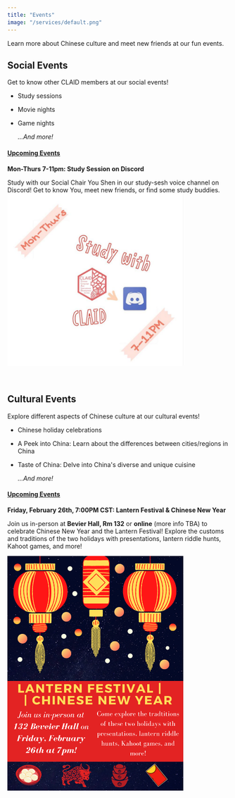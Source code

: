 ```yaml
---
title: "Events"
image: "/services/default.png"
---
```

<style>
@media screen and (max-width: 800px) {
  #div-desktop {
    width: 100%;
  }
}
</style>

Learn more about Chinese culture and meet new friends at our fun events.

## __Social Events__

Get to know other CLAID members at our social events!

- Study sessions
- Movie nights
- Game nights

    *…And more!*

#### <u>Upcoming Events</u>
<p></p>

**Mon-Thurs 7-11pm: Study Session on Discord**

Study with our Social Chair You Shen in our study-sesh voice channel on Discord! Get to know You, meet new friends, or find some study buddies.
<img src="/images/services/study-session.png" id="div-desktop" alt="Study Session" width="400"/>

<br>

## __Cultural Events__

Explore different aspects of Chinese culture at our cultural events!

- Chinese holiday celebrations
- A Peek into China: Learn about the differences between cities/regions in China
- Taste of China: Delve into China's diverse and unique cuisine

    *...And more!*

#### <u>Upcoming Events</u>
<p></p>

**Friday, February 26th, 7:00PM CST: Lantern Festival & Chinese New Year**

Join us in-person at **Bevier Hall, Rm 132** or **online** (more info TBA) to celebrate Chinese New Year and the Lantern Festival! Explore the customs and traditions of the two holidays with presentations, lantern riddle hunts, Kahoot games, and more!

<img src="/images/services/Lantern.png" id="div-desktop" alt="Lantern" width="400"/>


